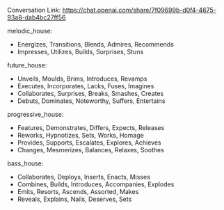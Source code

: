 Conversation Link: https://chat.openai.com/share/7f09699b-d0f4-4675-93a8-dab4bc27ff56

melodic_house: 
- Energizes, Transitions, Blends, Admires, Recommends
- Impresses, Utilizes, Builds, Surprises, Stuns

future_house:
- Unveils, Moulds, Brims, Introduces, Revamps
- Executes, Incorporates, Lacks, Fuses, Imagines
- Collaborates, Surprises, Breaks, Smashes, Creates
- Debuts, Dominates, Noteworthy, Suffers, Entertains

progressive_house:
- Features, Demonstrates, Differs, Expects, Releases
- Reworks, Hypnotizes, Sets, Works, Homage
- Provides, Supports, Escalates, Explores, Achieves
- Changes, Mesmerizes, Balances, Relaxes, Soothes

bass_house:
- Collaborates, Deploys, Inserts, Enacts, Misses
- Combines, Builds, Introduces, Accompanies, Explodes
- Emits, Resorts, Ascends, Assorted, Makes
- Reveals, Explains, Nails, Deserves, Sets